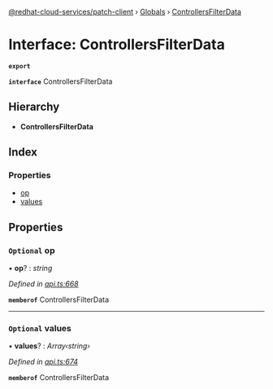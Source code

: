 [@redhat-cloud-services/patch-client](../README.md) › [Globals](../globals.md) › [ControllersFilterData](controllersfilterdata.md)

# Interface: ControllersFilterData

**`export`** 

**`interface`** ControllersFilterData

## Hierarchy

* **ControllersFilterData**

## Index

### Properties

* [op](controllersfilterdata.md#optional-op)
* [values](controllersfilterdata.md#optional-values)

## Properties

### `Optional` op

• **op**? : *string*

*Defined in [api.ts:668](https://github.com/RedHatInsights/javascript-clients/blob/898b2150/packages/patch/api.ts#L668)*

**`memberof`** ControllersFilterData

___

### `Optional` values

• **values**? : *Array‹string›*

*Defined in [api.ts:674](https://github.com/RedHatInsights/javascript-clients/blob/898b2150/packages/patch/api.ts#L674)*

**`memberof`** ControllersFilterData
